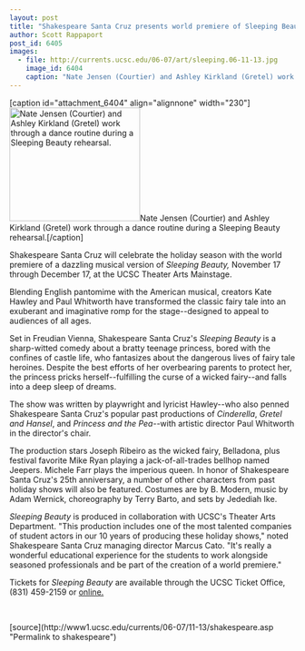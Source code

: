 ```yaml
---
layout: post
title: "Shakespeare Santa Cruz presents world premiere of Sleeping Beauty"
author: Scott Rappaport 
post_id: 6405
images:
  - file: http://currents.ucsc.edu/06-07/art/sleeping.06-11-13.jpg
    image_id: 6404
    caption: "Nate Jensen (Courtier) and Ashley Kirkland (Gretel) work through a dance routine during a Sleeping Beauty rehearsal."
---
```


[caption id="attachment_6404" align="alignnone" width="230"]<a href="http://localhost/mysite/wp-content/uploads/2006/11/sleeping.06-11-13.jpg"><img class="size-full wp-image-6404" src="http://localhost/mysite/wp-content/uploads/2006/11/sleeping.06-11-13.jpg" alt="Nate Jensen (Courtier) and Ashley Kirkland (Gretel) work through a dance routine during a Sleeping Beauty rehearsal." width="230" height="200" /></a>Nate Jensen (Courtier) and Ashley Kirkland (Gretel) work through a dance routine during a Sleeping Beauty rehearsal.[/caption]
<a name="content" id="content"></a>
<p>
  Shakespeare Santa Cruz will celebrate the holiday season with the world premiere of a dazzling musical version of <i>Sleeping Beauty,</i> November 17 through December 17, at the UCSC Theater Arts Mainstage.
</p>
<p>
  Blending English pantomime with the American musical, creators Kate Hawley and Paul Whitworth have transformed the classic fairy tale into an exuberant and imaginative romp for the stage--designed to appeal to audiences of all ages.
</p>
<p>
  Set in Freudian Vienna, Shakespeare Santa Cruz's <i>Sleeping Beauty</i> is a sharp-witted comedy about a bratty teenage princess, bored with the confines of castle life, who fantasizes about the dangerous lives of fairy tale heroines. Despite the best efforts of her overbearing parents to protect her, the princess pricks herself--fulfilling the curse of a wicked fairy--and falls into a deep sleep of dreams.
</p>
<p>
  The show was written by playwright and lyricist Hawley--who also penned Shakespeare Santa Cruz's popular past productions of <i>Cinderella</i>, <i>Gretel and Hansel</i>, and <i>Princess and the Pea--</i>with artistic director Paul Whitworth in the director's chair.
</p>
<p>
  The production stars Joseph Ribeiro as the wicked fairy, Belladona, plus festival favorite Mike Ryan playing a jack-of-all-trades bellhop named Jeepers. Michele Farr plays the imperious queen. In honor of Shakespeare Santa Cruz's 25th anniversary, a number of other characters from past holiday shows will also be featured. Costumes are by B. Modern, music by Adam Wernick, choreography by Terry Barto, and sets by Jedediah Ike.
</p>
<p>
  <i>Sleeping Beauty</i> is produced in collaboration with UCSC's Theater Arts Department. "This production includes one of the most talented companies of student actors in our 10 years of producing these holiday shows," noted Shakespeare Santa Cruz managing director Marcus Cato. "It's really a wonderful educational experience for the students to work alongside seasoned professionals and be part of the creation of a world premiere."
</p>
<p>
  Tickets for <i>Sleeping Beauty</i> are available through the UCSC Ticket Office, (831) 459-2159 or <a href="http://www.shakespearesantacruz.org">online.</a>
</p>
<p>
  <br>
</p>
[source](http://www1.ucsc.edu/currents/06-07/11-13/shakespeare.asp "Permalink to shakespeare")
